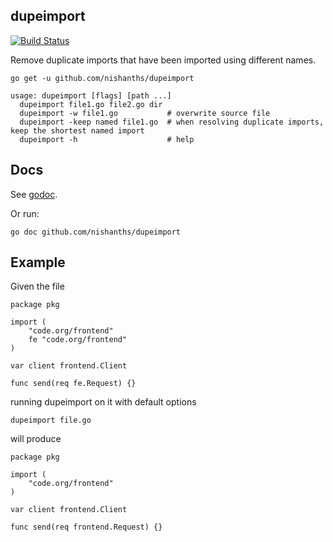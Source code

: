 ## dupeimport

[![Build Status](https://travis-ci.org/nishanths/dupeimport.svg?branch=master)](https://travis-ci.org/nishanths/dupeimport)

Remove duplicate imports that have been imported using different names.

```
go get -u github.com/nishanths/dupeimport

usage: dupeimport [flags] [path ...]
  dupeimport file1.go file2.go dir
  dupeimport -w file1.go           # overwrite source file
  dupeimport -keep named file1.go  # when resolving duplicate imports, keep the shortest named import
  dupeimport -h                    # help
```

## Docs

See [godoc](https://godoc.org/github.com/nishanths/dupeimport). 

Or run:

```
go doc github.com/nishanths/dupeimport
```

## Example

Given the file

```
package pkg

import (
	"code.org/frontend"
	fe "code.org/frontend"
)

var client frontend.Client

func send(req fe.Request) {}
```

running dupeimport on it with default options

```
dupeimport file.go
```

will produce

```
package pkg

import (
	"code.org/frontend"
)

var client frontend.Client

func send(req frontend.Request) {}
```
